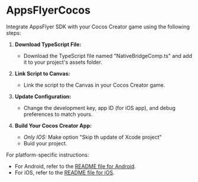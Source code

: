 # AppsFlyerCocos

Integrate AppsFlyer SDK with your Cocos Creator game using the following steps:

1. **Download TypeScript File:**
   - Download the TypeScript file named "NativeBridgeComp.ts" and add it to your project's assets folder.

2. **Link Script to Canvas:**
   - Link the script to the Canvas in your Cocos Creator game.

3. **Update Configuration:**
   - Change the development key, app ID (for iOS app), and debug preferences to match yours.

4. **Build Your Cocos Creator App:**
      - *Only IOS:* Make option "Skip th update of Xcode project"
      - Buid your project. 

For platform-specific instructions:

- For Android, refer to the [README file for Android](ANDROID/README.md).
- For iOS, refer to the [README file for iOS](IOS/README.md).
